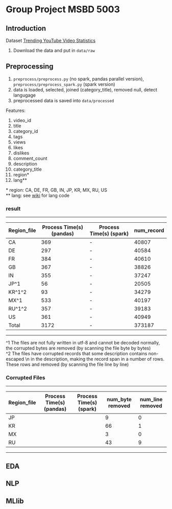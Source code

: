 # Group Project MSBD 5003
## Introduction

Dataset [Trending YouTube Video Statistics](https://www.kaggle.com/datasnaek/youtube-new)

1. Download the data and put in `data/raw`

##  Preprocessing

1. `preprocess/preprocess.py` (no spark, pandas parallel version), `preprocess/preprocess_spark.py` (spark version)
2. data is loaded, selected, joined (category_title), removed null, detect langugage
3. preprocessed data is saved into `data/processed`

Features:
1. video_id
2. title
3. category_id
4. tags
5. views
6. likes
7. dislikes
8. comment_count
9. description
10. category_title
11. region*
12. lang**

\* region: CA, DE, FR, GB, IN, JP, KR, MX, RU, US <br>
** lang: see [wiki](https://en.wikipedia.org/wiki/List_of_ISO_639-1_codes) for lang code

### result 

---------------------------------------------------------------------------------
| Region_file | Process Time(s) (pandas) | Process Time(s) (spark) | num_record |
|-------------|--------------------------|-------------------------|------------|
|     CA      |           369            |     -                   |    40807   |
|     DE      |           297            |     -                   |    40584   |
|     FR      |           384            |     -                   |    40610   |
|     GB      |           367            |     -                   |    38826   |
|     IN      |           355            |     -                   |    37247   |
|    JP^1     |            56            |     -                   |    20505   |
|   KR^1^2    |            93            |     -                   |    34279   |
|    MX^1     |           533            |     -                   |    40197   |
|   RU^1^2    |           357            |     -                   |    39183   |
|     US      |           361            |     -                   |    40949   |
|   Total     |          3172            |     -                   |   373187   |
---------------------------------------------------------------------------------

^1 The files are not fully written in utf-8 and cannot be decoded normally, the corrupted bytes are removed (by scanning the file byte by bytes) <br>
^2 The files have corrupted records that some description contains non-escaped \n in the description, making the record span in a number of rows. These rows and removed (by scanning the file line by line)

### Corrupted Files

----------------------------------------------------------------------------------------------------------
| Region_file | Process Time(s) (pandas) | Process Time(s) (spark) | num_byte removed | num_line removed |
|-------------|--------------------------|-------------------------|------------------|------------------|
|     JP      |                          |                         |        9         |        0         |
|     KR      |                          |                         |       66         |        1         |
|     MX      |                          |                         |        3         |        0         |
|     RU      |                          |                         |       43         |        9         |
----------------------------------------------------------------------------------------------------------

## EDA


## NLP


## MLlib 